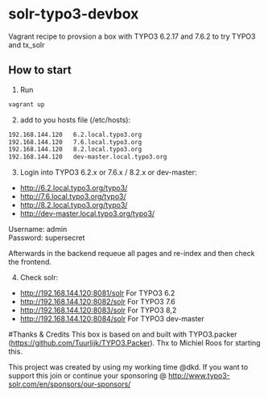 # solr-typo3-devbox

Vagrant recipe to provsion a box with TYPO3 6.2.17 and 7.6.2 to try TYPO3 and tx_solr

## How to start

1. Run 

```bash
vagrant up
```

2. add to you hosts file (/etc/hosts):

```bash
192.168.144.120   6.2.local.typo3.org
192.168.144.120   7.6.local.typo3.org
192.168.144.120   8.2.local.typo3.org
192.168.144.120   dev-master.local.typo3.org
```

3. Login into TYPO3 6.2.x or 7.6.x / 8.2.x or dev-master:

* http://6.2.local.typo3.org/typo3/
* http://7.6.local.typo3.org/typo3/
* http://8.2.local.typo3.org/typo3/
* http://dev-master.local.typo3.org/typo3/


Username: admin  
Password: supersecret  

Afterwards in the backend requeue all pages and re-index and then check the frontend.


4. Check solr:

* http://192.168.144.120:8081/solr For TYPO3 6.2
* http://192.168.144.120:8082/solr For TYPO3 7.6
* http://192.168.144.120:8083/solr For TYPO3 8,2
* http://192.168.144.120:8084/solr For TYPO3 dev-master


#Thanks & Credits
This box is based on and built with TYPO3.packer (https://github.com/Tuurlijk/TYPO3.Packer).
Thx to Michiel Roos for starting this.

This project was created by using my working time @dkd. If you want to support this join or
continue your sponsoring @ http://www.typo3-solr.com/en/sponsors/our-sponsors/



